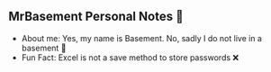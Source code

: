 ## MrBasement Personal Notes 👋
 - About me: Yes, my name is Basement. No, sadly I do not live in a basement 🐀
 - Fun Fact: Excel is not a save method to store passwords ❌
<!--
**MrBasementNo1/MrBasementNo1** is a ✨ _special_ ✨ repository because its `README.md` (this file) appears on your GitHub profile.

Here are some ideas to get you started:

- 🔭 I’m currently working on ...
- 🌱 I’m currently learning ...
- 👯 I’m looking to collaborate on ...
- 🤔 I’m looking for help with ...
- 💬 Ask me about ...
- 📫 How to reach me: ...
- 😄 Pronouns: ...
- ⚡ Fun fact: ...
-->
